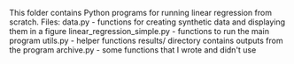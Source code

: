 This folder contains Python programs for running linear regression from scratch. Files:
data.py - functions for creating synthetic data and displaying them in a figure
linear_regression_simple.py - functions to run the main program
utils.py - helper functions
results/ directory contains outputs from the program
archive.py - some functions that I wrote and didn't use